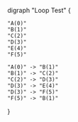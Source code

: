 digraph "Loop Test" {

    "A(0)"
    "B(1)"
    "C(2)"
    "D(3)"
    "E(4)"
    "F(5)"

    "A(0)" -> "B(1)"
    "B(1)" -> "C(2)"
    "C(2)" -> "D(3)"
    "D(3)" -> "E(4)"
    "D(3)" -> "F(5)"
    "F(5)" -> "B(1)"

}
